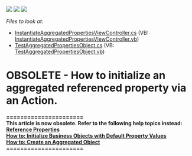 <!-- default badges list -->
![](https://img.shields.io/endpoint?url=https://codecentral.devexpress.com/api/v1/VersionRange/134075725/21.1.5%2B)
[![](https://img.shields.io/badge/Open_in_DevExpress_Support_Center-FF7200?style=flat-square&logo=DevExpress&logoColor=white)](https://supportcenter.devexpress.com/ticket/details/E1284)
[![](https://img.shields.io/badge/📖_How_to_use_DevExpress_Examples-e9f6fc?style=flat-square)](https://docs.devexpress.com/GeneralInformation/403183)
<!-- default badges end -->
<!-- default file list -->
*Files to look at*:

* [InstantiateAggregatedPropertiesViewController.cs](./CS/WinWebSolution.Module/InstantiateAggregatedPropertiesViewController.cs) (VB: [InstantiateAggregatedPropertiesViewController.vb](./VB/WinWebSolution.Module/InstantiateAggregatedPropertiesViewController.vb))
* [TestAggregatedPropertiesObject.cs](./CS/WinWebSolution.Module/TestAggregatedPropertiesObject.cs) (VB: [TestAggregatedPropertiesObject.vb](./VB/WinWebSolution.Module/TestAggregatedPropertiesObject.vb))
<!-- default file list end -->
# OBSOLETE - How to initialize an aggregated referenced property via an Action.


<p><strong>======================</strong><br /><strong>This article is now obsolete. Refer to the following help topics instead:</strong><br /><strong><a href="https://documentation.devexpress.com/#Xaf/CustomDocument3572">Reference Properties</a> </strong><br /><strong><a href="https://documentation.devexpress.com/#Xaf/CustomDocument3258">How to: Initialize Business Objects with Default Property Values</a> </strong><br /><strong><a href="https://documentation.devexpress.com/#XPO/CustomDocument2048">How to: Create an Aggregated Object</a></strong><br /><strong>======================</strong></p>

<br/>


